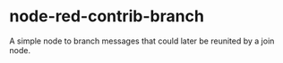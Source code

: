 # node-red-contrib-branch
A simple node to branch messages that could later be reunited by a join node.
